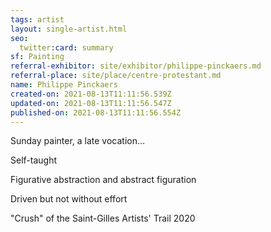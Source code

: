 ```yaml
---
tags: artist
layout: single-artist.html
seo:
  twitter:card: summary
sf: Painting
referral-exhibitor: site/exhibitor/philippe-pinckaers.md
referral-place: site/place/centre-protestant.md
name: Philippe Pinckaers
created-on: 2021-08-13T11:11:56.539Z
updated-on: 2021-08-13T11:11:56.547Z
published-on: 2021-08-13T11:11:56.554Z
---
```

<!--StartFragment-->

Sunday painter, a late vocation…

Self-taught

Figurative abstraction and abstract figuration

Driven but not without effort

"Crush" of the Saint-Gilles Artists' Trail 2020



<!--EndFragment-->